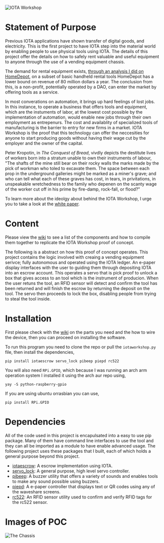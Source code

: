 ![IOTA Workshop](https://i.ibb.co/q79SgmW/IOTA-WORKSHOP-BLACK.png)

# Statement of Purpose
Previous IOTA applications have shown transfer of digital goods, and electricity. This is the first project to have IOTA step into the material world by enabling people to use physical tools using IOTA. The details of this project offer the details on how to safely rent valuable and useful equipment to anyone through the use of a vending equipment chassis. 

The demand for rental equipment exists, [through an analysis I did on HomeDepot](https://docs.google.com/document/d/1urIHW2seTBf1eWDFGsHMb8kDok1n1w5KCycBOFp-prs/edit?usp=sharing), on a subset of basic handheld rental tools HomeDepot has a lower bound on revenue of 80 million dollars a year. The conclusion from this, is a non-profit, potentially operated by a DAO, can enter the market by offering tools as a service.

In most converations on automation, it brings up hard feelings of lost jobs. In this instance, to operate a business that offers tools and equipment, which are the instuments of labor, at the lowest cost possible by the implementation of automation, would enable new jobs through their own employment as entrepenurs. The cost and  availablity of specialized tools of manufacturing is the barrier to entry for new firms in a market. IOTA Workshop is the proof that this technology can offer the neccesities for anyone to start producing goods without having their wage cut by the employer and the owner of the capital.

Peter Kropotin, in *The Conquest of Bread*, vivdly depicts the destitute lives of workers born into a stratum unable to own their instruments of labour, "The shafts of the mine still bear on their rocky walls the marks made by the pick of workman who toled to excavate them. The space between each prop in the underground galleries might be marked as a miner's grave; and who can tell what each of these graves has cost, in tears, in privitations, in unspeakable wretchedness to the family who depenen on the scanty wage of the worker cut off in his prime by fire-damp, rock-fall, or flood?"

To learn more about the ideolgy about behind the IOTA Workshop, I urge you to take a look at the [white paper](https://gist.github.com/Tsangares/6a6521ae66a4a4c75f5c55a15242ce13#file-iota_workshop-md).

# Content

Please view the [wiki](https://github.com/Tsangares/iotaworkshop/wiki) to see a list of the components and how to compile them together to replicate the IOTA Workshop proof of concept. 

The following is a abstract on how this proof of concept operates. This project contains the logic involved with creaing a vending equipment serivce; fully autonomous and operated using the IOTA ledger. An e-paper display interfaces with the user to guiding them through depositing IOTA into an escrow account. This operates a servo that is pick proof to unlock a box that gives access to an tool which is the instrument of producion. When the user retuns the tool, an RFID sensor will detect and confirm the tool has been returned and will finish the escrow by returning the deposit on the tool. The servo then proceeds to lock the box, disabling people from trying to steal the tool inside. 

# Installation

First please check with the [wiki](https://github.com/Tsangares/iotaworkshop/wiki) on the parts you need and the how to wire the device, then you can proceed on installing the software.


To run this program you need to clone the repo or pull the `iotaworkshop.py` file, then install the dependencies,

    pip install iotaescrow servo_lock pibeep piepd rc522
    
You will also need `RPi.GPIO`, which because I was running an arch arm operation system I installed it using the arch aur repo using,

    yay -S python-raspberry-gpio
	
If you are using ubuntu orrasbian you can use,

    pip install RPi.GPIO


# Dependencies

All of the code used in this project is encapulsated into a easy to use pip package. Many of them have command line interfaces to use the tool and they can all be imported as a module to have enable advanced usage. The following project uses these packages that I built, each of which holds a general purpose beyond this project.

 - <a href="https://github.com/Tsangares/iotaescrow" target="_blank">iotaescrow</a>: A escrow implementation using IOTA.
 - <a href="https://github.com/Tsangares/servo_lock" target="_blank">servo_lock</a>: A general purpose, high level servo controller.
 - <a href="https://github.com/Tsangares/pibeep" target="_blank">pibeep</a>: A buzzer utility that offers a variety of sounds and enables tools to make any sound possible using buzzers.
 - <a href="https://github.com/Tsangares/piepd" target="_blank">piepd</a>: A e-paper controller that displays text or QR codes using any of the waveshare screens.
 - <a href="https://github.com/Tsangares/rc522" target="_blank">rc522</a>: An RFID sensor utility used to confirm and verify RFID tags for the rc522 sensor.

# Images of POC
![The Chassis](https://i.imgur.com/cgAl9GN.jpg)
